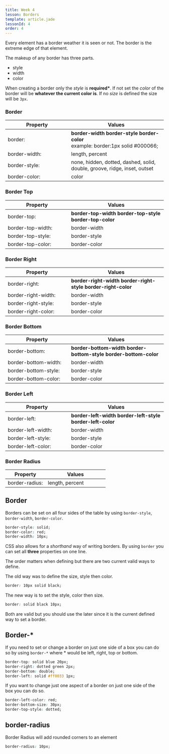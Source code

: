```yaml
---
title: Week 4
lesson: Borders
template: article.jade
lessonId: 4
order: 4
---
```


Every element has a border weather it is seen or not. The border is the extreme edge of that element.

The makeup of any border has three parts.

* style
* width
* color

When creating a border only the _style_ is **required\***. If not set the _color_ of the border will be **whatever the current color is**. If no _size_ is defined the size will be `3px`.

### Border

| Property      | Values                                                                                   |
| ------------- | ---------------------------------------------------------------------------------------- |
| border:       | **border-width** **border-style** **border-color**<br>example: border:1px solid #000066; |
| border-width: | length, percent                                                                          |
| border-style: | none, hidden, dotted, dashed, solid, double, groove, ridge, inset, outset                |
| border-color: | color                                                                                    |

### Border Top

| Property          | Values                                                         |
| ----------------- | -------------------------------------------------------------- |
| border-top:       | **border-top-width** **border-top-style** **border-top-color** |
| border-top-width: | border-width                                                   |
| border-top-style: | border-style                                                   |
| border-top-color: | border-color                                                   |

### Border Right

| Property            | Values                                                               |
| ------------------- | -------------------------------------------------------------------- |
| border-right:       | **border-right-width** **border-right-style** **border-right-color** |
| border-right-width: | border-width                                                         |
| border-right-style: | border-style                                                         |
| border-right-color: | border-color                                                         |

### Border Bottom

| Property             | Values                                                                  |
| -------------------- | ----------------------------------------------------------------------- |
| border-bottom:       | **border-bottom-width** **border-bottom-style** **border-bottom-color** |
| border-bottom-width: | border-width                                                            |
| border-bottom-style: | border-style                                                            |
| border-bottom-color: | border-color                                                            |

### Border Left

| Property           | Values                                                            |
| ------------------ | ----------------------------------------------------------------- |
| border-left:       | **border-left-width** **border-left-style** **border-left-color** |
| border-left-width: | border-width                                                      |
| border-left-style: | border-style                                                      |
| border-left-color: | border-color                                                      |

### Border Radius

| Property       | Values          |
| -------------- | --------------- |
| border-radius: | length, percent |

## Border

Borders can be set on all four sides of the table by using `border-style`, `border-width`, `border-color`.

```css
border-style: solid;
border-color: red;
border-width: 10px;
```

CSS also allows for a _shorthand_ way of writing borders. By using `border` you can set all **three** properties on one line.

The order matters when defining but there are two current valid ways to define.

The old way was to define the size, style then color.

```css
border: 10px solid black;
```

The new way is to set the style, color then size.

```css
border: solid black 10px;
```

Both are valid but you should use the later since it is the current defined way to set a border.

## Border-\*

If you need to set or change a border on just one side of a box you can do so by using `border-*` where \* would be left, right, top or bottom.

```css
border-top: solid blue 20px;
border-right: dotted green 2px;
border-bottom: double;
border-left: solid #ff0033 1px;
```

If you want to change just one aspect of a border on just one side of the box you can do so.

```css
border-left-color: red;
border-bottom-size: 30px;
border-top-style: dotted;
```

## border-radius

Border Radius will add rounded corners to an element

```css
border-radius: 10px;
```

<style>
table tr td:nth-child(1){width:40%}
td .label {margin-right: 4px;cursor: pointer;}
</style>
